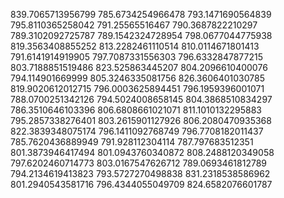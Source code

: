 839.7065713956799
785.6734254966478
793.1471690564839
795.8110365258042
791.25565516467
790.3687822210297
789.3102092725787
789.1542324728954
798.0677044775938
819.3563408855252
813.2282461110514
810.0114671801413
791.6141914919905
797.7087331556303
796.6332847877215
803.7188851519486
823.525863445207
804.2096610400076
794.114901669999
805.3246335081756
826.3606401030785
819.9020612012715
796.0003625894451
796.1959396001071
788.0700251342126
794.5024008658145
804.3868510834297
786.3510646103396
806.6808661021071
811.1010132295883
795.2857338276401
803.2615901127926
806.2080470935368
822.3839348075174
796.1411092768749
796.7708182011437
785.7620436889949
791.928112304114
787.797683512351
801.3873946417494
801.0943760340872
808.2488120349058
797.6202460714773
803.0167547626712
789.0693461812789
794.2134619413823
793.5727270498838
831.2318538586962
801.2940543581716
796.4344055049709
824.6582076601787